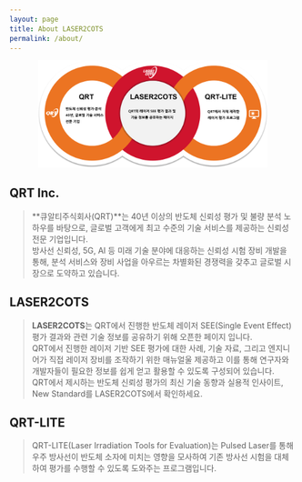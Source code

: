 ```yaml
---
layout: page
title: About LASER2COTS
permalink: /about/
---
```


<p align="center"> 
  <img src="/assets/about_diagram.png" style="max-width: 80%;">
</p>

## QRT Inc.
> **큐알티주식회사(QRT)**는 40년 이상의 반도체 신뢰성 평가 및 불량 분석 노하우를 바탕으로, 글로벌 고객에게 최고 수준의 기술 서비스를 제공하는 신뢰성 전문 기업입니다.  
방사선 신뢰성, 5G, AI 등 미래 기술 분야에 대응하는 신뢰성 시험 장비 개발을 통해, 분석 서비스와 장비 사업을 아우르는 차별화된 경쟁력을 갖추고 글로벌 시장으로 도약하고 있습니다.

## LASER2COTS
> **LASER2COTS**는 QRT에서 진행한 반도체 레이저 SEE(Single Event Effect) 평가 결과와 관련 기술 정보를 공유하기 위해 오픈한 페이지 입니다.  
QRT에서 진행한 레이저 기반 SEE 평가에 대한 사례, 기술 자료, 그리고 엔지니어가 직접 레이저 장비를 조작하기 위한 매뉴얼울 제공하고 이를 통해 연구자와 개발자들이 필요한 정보를 쉽게 얻고 활용할 수 있도록 구성되어 있습니다.  
QRT에서 제시하는 반도체 신뢰성 평가의 최신 기술 동향과 실용적 인사이트, New Standard를 LASER2COTS에서 확인하세요.


## QRT-LITE
> QRT-LITE(Laser Irradiation Tools for Evaluation)는 Pulsed Laser를 통해 우주 방사선이 반도체 소자에 미치는 영향을 모사하여 기존 방사선 시험을 대체하여 평가를 수행할 수 있도록 도와주는 프로그램입니다.

